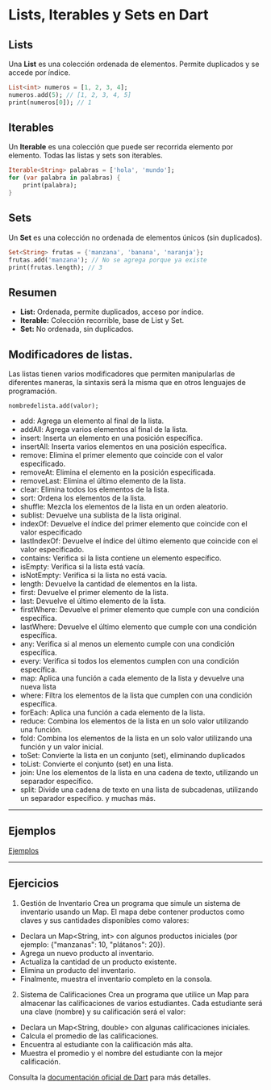 # Lists, Iterables y Sets en Dart

## Lists

Una **List** es una colección ordenada de elementos. Permite duplicados y se accede por índice.

```dart
List<int> numeros = [1, 2, 3, 4];
numeros.add(5); // [1, 2, 3, 4, 5]
print(numeros[0]); // 1
```

## Iterables

Un **Iterable** es una colección que puede ser recorrida elemento por elemento. Todas las listas y sets son iterables.

```dart
Iterable<String> palabras = ['hola', 'mundo'];
for (var palabra in palabras) {
    print(palabra);
}
```

## Sets

Un **Set** es una colección no ordenada de elementos únicos (sin duplicados).

```dart
Set<String> frutas = {'manzana', 'banana', 'naranja'};
frutas.add('manzana'); // No se agrega porque ya existe
print(frutas.length); // 3
```

## Resumen

- **List:** Ordenada, permite duplicados, acceso por índice.
- **Iterable:** Colección recorrible, base de List y Set.
- **Set:** No ordenada, sin duplicados.


## Modificadores de listas.
Las listas tienen varios modificadores que permiten manipularlas de diferentes maneras, la sintaxis será la misma que en otros lenguajes de programación.
```
nombredelista.add(valor);
```

  - add: Agrega un elemento al final de la lista.
  - addAll: Agrega varios elementos al final de la lista.
  - insert: Inserta un elemento en una posición específica.
  - insertAll: Inserta varios elementos en una posición específica.
  - remove: Elimina el primer elemento que coincide con el valor especificado.
  - removeAt: Elimina el elemento en la posición especificada.
  - removeLast: Elimina el último elemento de la lista.
  - clear: Elimina todos los elementos de la lista.
  - sort: Ordena los elementos de la lista.
  - shuffle: Mezcla los elementos de la lista en un orden aleatorio.
  - sublist: Devuelve una sublista de la lista original.
  - indexOf: Devuelve el índice del primer elemento que coincide con el valor especificado
  - lastIndexOf: Devuelve el índice del último elemento que coincide con el valor especificado.
  - contains: Verifica si la lista contiene un elemento específico.
  - isEmpty: Verifica si la lista está vacía.
  - isNotEmpty: Verifica si la lista no está vacía.
  - length: Devuelve la cantidad de elementos en la lista.
  - first: Devuelve el primer elemento de la lista.
  - last: Devuelve el último elemento de la lista.
  - firstWhere: Devuelve el primer elemento que cumple con una condición específica.
  - lastWhere: Devuelve el último elemento que cumple con una condición específica.
  - any: Verifica si al menos un elemento cumple con una condición específica.
  - every: Verifica si todos los elementos cumplen con una condición específica.
  - map: Aplica una función a cada elemento de la lista y devuelve una nueva lista
  - where: Filtra los elementos de la lista que cumplen con una condición específica.
  - forEach: Aplica una función a cada elemento de la lista.
  - reduce: Combina los elementos de la lista en un solo valor utilizando una función.
  - fold: Combina los elementos de la lista en un solo valor utilizando una función y
  un valor inicial.
  - toSet: Convierte la lista en un conjunto (set), eliminando duplicados
  - toList: Convierte el conjunto (set) en una lista.
  - join: Une los elementos de la lista en una cadena de texto, utilizando un separador específico.
  - split: Divide una cadena de texto en una lista de subcadenas, utilizando un separador específico.
  y muchas más.


--- 
## Ejemplos
[Ejemplos](04_list_iterables_sets.dart)

---
## Ejercicios
1. Gestión de Inventario
Crea un programa que simule un sistema de inventario usando un Map. El mapa debe contener productos como claves y sus cantidades disponibles como valores:

- Declara un Map<String, int> con algunos productos iniciales (por ejemplo: {"manzanas": 10, "plátanos": 20}).
- Agrega un nuevo producto al inventario.
- Actualiza la cantidad de un producto existente.
- Elimina un producto del inventario.
- Finalmente, muestra el inventario completo en la consola.


2. Sistema de Calificaciones
Crea un programa que utilice un Map para almacenar las calificaciones de varios estudiantes. Cada estudiante será una clave (nombre) y su calificación será el valor:

- Declara un Map<String, double> con algunas calificaciones iniciales.
- Calcula el promedio de las calificaciones.
- Encuentra al estudiante con la calificación más alta.
- Muestra el promedio y el nombre del estudiante con la mejor calificación.



Consulta la [documentación oficial de Dart](https://dart.dev/guides/libraries/library-tour#collections) para más detalles.